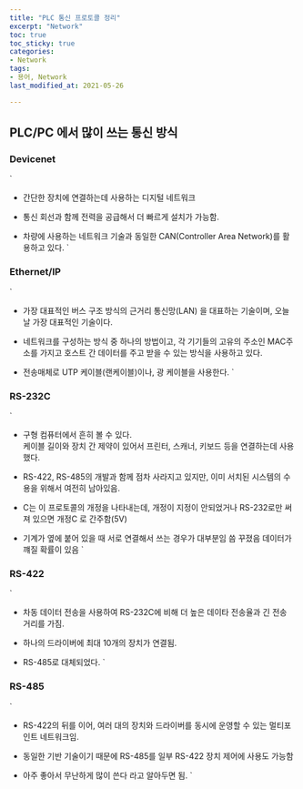 ```yaml
---
title: "PLC 통신 프로토콜 정리"
excerpt: "Network"
toc: true
toc_sticky: true
categories:
- Network
tags:
- 용어, Network
last_modified_at: 2021-05-26

---
```

## PLC/PC 에서 많이 쓰는 통신 방식 ##

### Devicenet ###
`
* 간단한 장치에 연결하는데 사용하는 디지털 네트워크  

* 통신 회선과 함께 전력을 공급해서 더 빠르게 설치가 가능함.

* 차량에 사용하는 네트워크 기술과 동일한 CAN(Controller Area Network)를 활용하고 있다.
`

### Ethernet/IP ###
`
* 가장 대표적인 버스 구조 방식의 근거리 통신망(LAN) 을 대표하는 기술이며, 오늘날 가장 대표적인 기술이다.  

* 네트워크를 구성하는 방식 중 하나의 방법이고,
 각 기기들의 고유의 주소인 MAC주소를 가지고 호스트 간 데이터를 주고 받을 수 있는 방식을 사용하고 있다.

* 전송매체로 UTP 케이블(랜케이블)이나, 광 케이블을 사용한다.
`

### RS-232C ###
`
* 구형 컴퓨터에서 흔히 볼 수 있다.   
케이블 길이와 장치 간 제약이 있어서 프린터, 스캐너, 키보드 등을 연결하는데 사용했다.  

* RS-422, RS-485의 개발과 함께 점차 사라지고 있지만,
이미 서치된 시스템의 수용을 위해서 여전히 남아있음.  

* C는 이 프로토콜의 개정을 나타내는데, 개정이 지정이 안되었거나 RS-232로만 써져 있으면 개정C 로 간주함(5V)  

* 기계가 옆에 붙어 있을 때 서로 연결해서 쓰는 경우가 대부분임 씀 꾸졌음 데이터가 꺠질 확률이 있음
`


### RS-422 ###
`
* 차동 데이터 전송을 사용하여 RS-232C에 비해 더 높은 데이타 전송율과 긴 전송 거리를 가짐.  

* 하나의 드라이버에 최대 10개의 장치가 연결됨.  

* RS-485로 대체되었다.
`

### RS-485 ###
`
* RS-422의 뒤를 이어, 여러 대의 장치와 드라이버를 동시에 운영할 수 있는 멀티포인트 네트워크임.  

* 동일한 기반 기술이기 때문에 RS-485를 일부 RS-422 장치 제어에 사용도 가능함  

* 아주 좋아서 무난하게 많이 쓴다 라고 알아두면 됨.
`
